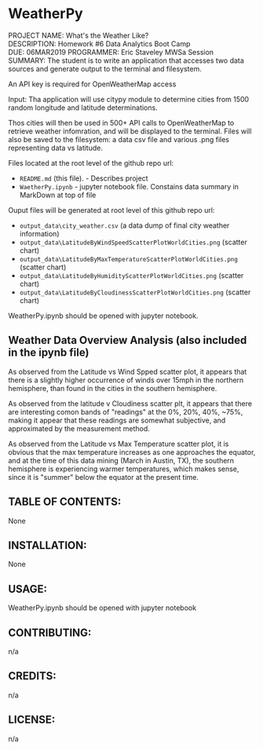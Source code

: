# WeatherPy

PROJECT NAME: What's the Weather Like?  
DESCRIPTION: Homework #6  Data Analytics Boot Camp  
DUE: 06MAR2019
PROGRAMMER:  Eric Staveley  MWSa Session  
SUMMARY:    The student is to write an application that accesses two data sources
            and generate output to the terminal and filesystem.  

An API key is required for OpenWeatherMap access

Input:
Tha application will use citypy module to determine cities from 1500 random longitude
and latitude determinations.

Thos cities will then be used in 500+ API calls to OpenWeatherMap to retrieve weather infomration,
and will be displayed to the terminal.  Files will also be saved to the filesystem:
a data csv file and various .png files representing data vs latitude.

 Files located at the root level of the github repo url:

* `README.md` (this file).      - Describes project
* `WaetherPy.ipynb`             - jupyter notebook file.  Constains data summary in MarkDown at top of file


Ouput files will be generated at root level of this github repo url:
* `output_data\city_weather.csv` (a data dump of final city weather information)
* `output_data\LatitudeByWindSpeedScatterPlotWorldCities.png` (scatter chart)
* `output_data\LatitudeByMaxTemperatureScatterPlotWorldCities.png` (scatter chart)
* `output_data\LatitudeByHumidityScatterPlotWorldCities.png` (scatter chart)
* `output_data\LatitudeByCloudinessScatterPlotWorldCities.png` (scatter chart)

WeatherPy.ipynb should be opened with jupyter notebook.

## Weather Data Overview Analysis (also included in the ipynb file)

As observed from the Latitude vs Wind Spped scatter plot, it appears that there is a slightly higher occurrence of winds over 15mph in the northern hemisphere, than found in the cities in the southern hemisphere.

As observed from the latitude v Cloudiness scatter plt, it appears that there are interesting comon bands of "readings" at the 0%, 20%, 40%, ~75%, making it appear that these readings are somewhat subjective, and approximated by the measurement method.

As observed from the Latitude vs Max Temperature scatter plot, it is obvious that the max temperature increases as one approaches the equator, and at the time of this data mining (March in Austin, TX), the southern hemisphere is experiencing warmer temperatures, which makes sense, since it is "summer" below the equator at the present time.

## TABLE OF CONTENTS:
None

## INSTALLATION:
None

## USAGE:
WeatherPy.ipynb should be opened with jupyter notebook

## CONTRIBUTING:
n/a

## CREDITS:
n/a

## LICENSE:
n/a
